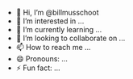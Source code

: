 - 👋 Hi, I’m @billmusschoot
- 👀 I’m interested in ...
- 🌱 I’m currently learning ...
- 💞️ I’m looking to collaborate on ...
- 📫 How to reach me ...
- 😄 Pronouns: ...
- ⚡ Fun fact: ...

<!---
billmusschoot/billmusschoot is a ✨ special ✨ repository because its `README.md` (this file) appears on your GitHub profile.
You can click the Preview link to take a look at your changes.
--->
